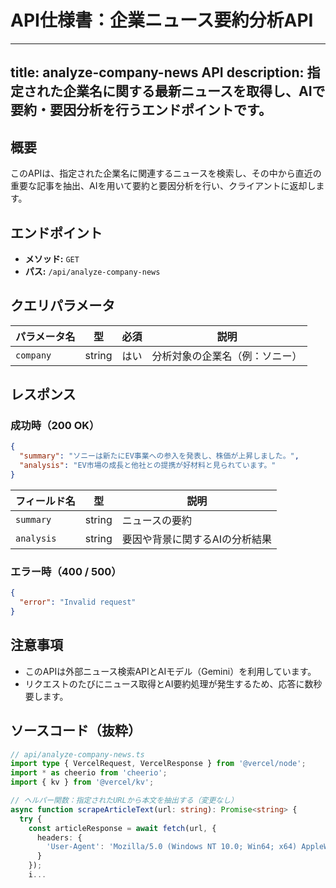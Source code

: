 # API仕様書：企業ニュース要約分析API

---
title: analyze-company-news API
description: 指定された企業名に関する最新ニュースを取得し、AIで要約・要因分析を行うエンドポイントです。
---

## 概要

このAPIは、指定された企業名に関連するニュースを検索し、その中から直近の重要な記事を抽出、AIを用いて要約と要因分析を行い、クライアントに返却します。

## エンドポイント

- **メソッド:** `GET`
- **パス:** `/api/analyze-company-news`

## クエリパラメータ

| パラメータ名 | 型     | 必須 | 説明                             |
|--------------|--------|------|----------------------------------|
| `company`    | string | はい | 分析対象の企業名（例：ソニー）   |

## レスポンス

### 成功時（200 OK）

```json
{
  "summary": "ソニーは新たにEV事業への参入を発表し、株価が上昇しました。",
  "analysis": "EV市場の成長と他社との提携が好材料と見られています。"
}
```

| フィールド名 | 型     | 説明                           |
|--------------|--------|--------------------------------|
| `summary`    | string | ニュースの要約                 |
| `analysis`   | string | 要因や背景に関するAIの分析結果 |

### エラー時（400 / 500）

```json
{
  "error": "Invalid request"
}
```

## 注意事項

- このAPIは外部ニュース検索APIとAIモデル（Gemini）を利用しています。
- リクエストのたびにニュース取得とAI要約処理が発生するため、応答に数秒要します。

## ソースコード（抜粋）

```ts
// api/analyze-company-news.ts
import type { VercelRequest, VercelResponse } from '@vercel/node';
import * as cheerio from 'cheerio';
import { kv } from '@vercel/kv';

// ヘルパー関数：指定されたURLから本文を抽出する（変更なし）
async function scrapeArticleText(url: string): Promise<string> {
  try {
    const articleResponse = await fetch(url, {
      headers: {
        'User-Agent': 'Mozilla/5.0 (Windows NT 10.0; Win64; x64) AppleWebKit/537.36 (KHTML, like Gecko) Chrome/91.0.4472.124 Safari/537.36'
      }
    });
    i...
```
